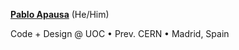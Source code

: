 <a href="https://apausa.dev" target="_blank" rel="noreferrer">**Pablo Apausa**</a> (He/Him)

Code + Design @ UOC •  Prev. CERN • Madrid, Spain
